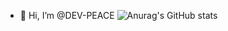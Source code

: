 - 👋 Hi, I’m @DEV-PEACE
![Anurag's GitHub stats](https://github-readme-stats.vercel.app/api?username=peace&show_icons=true&theme=radical)


